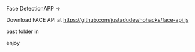 Face DetectionAPP ->

Download FACE API at https://github.com/justadudewhohacks/face-api.js

past folder in

enjoy